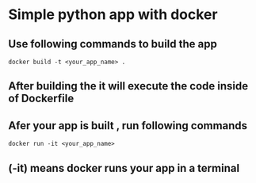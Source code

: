 # Simple python app with docker

## Use following commands to build the app

```docker
docker build -t <your_app_name> .
```

## After building the it will execute the code inside of Dockerfile

## Afer your app is built , run following commands

```docker
docker run -it <your_app_name>
```

## (-it) means docker runs your app in a terminal
